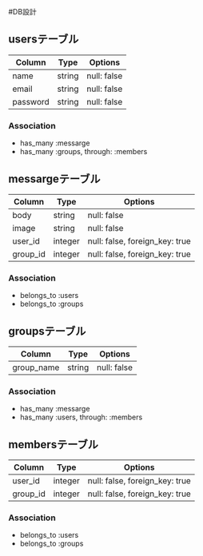 #DB設計

## usersテーブル

|Column|Type|Options|
|------|----|-------|
|name|string|null: false|
|email|string|null: false|
|password|string|null: false|

### Association
- has_many  :messarge
- has_many  :groups, through: :members

## messargeテーブル

|Column|Type|Options|
|------|----|-------|
|body|string|null: false|
|image|string|null: false|
|user_id|integer|null: false, foreign_key: true|
|group_id|integer|null: false, foreign_key: true|

### Association
- belongs_to :users
- belongs_to :groups

## groupsテーブル

|Column|Type|Options|
|------|----|-------|
|group_name|string|null: false|

### Association
- has_many   :messarge
- has_many   :users, through: :members

## membersテーブル

|Column|Type|Options|
|------|----|-------|
|user_id|integer|null: false, foreign_key: true|
|group_id|integer|null: false, foreign_key: true|

### Association
- belongs_to :users
- belongs_to :groups

